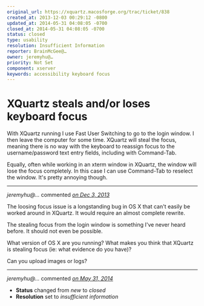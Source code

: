```yaml
---
original_url: https://xquartz.macosforge.org/trac/ticket/838
created_at: 2013-12-03 00:29:12 -0800
updated_at: 2014-05-31 04:08:05 -0700
closed_at: 2014-05-31 04:08:05 -0700
status: closed
type: usability
resolution: Insufficient Information
reporter: BrainMcGee@…
owner: jeremyhu@…
priority: Not Set
component: xserver
keywords: accessibility keyboard focus
---
```


XQuartz steals and/or loses keyboard focus
==========================================


With XQuartz running I use Fast User Switching to go to the login window. I then leave the computer for some time. XQuartz will steal the focus, meaning there is no way with the keyboard to reassign focus to the username/password text entry fields, including with Command-Tab.

Equally, often while working in an xterm window in XQuartz, the window will lose the focus completely. In this case I can use Command-Tab to reselect the window. It's pretty annoying though.



---

*jeremyhu@…* commented *[on Dec 3, 2013](https://xquartz.macosforge.org/trac/ticket/838#comment:1 "December 3, 2013 at 12:29 PM PST")*

The loosing focus issue is a longstanding bug in OS X that can't easily be worked around in XQuartz. It would require an almost complete rewrite.

The stealing focus from the login window is something I've never heard before. It should not even be possible.

What version of OS X are you running? What makes you think that XQuartz is stealing focus (ie: what evidence do you have)?

Can you upload images or logs?



---

*jeremyhu@…* commented *[on May 31, 2014](https://xquartz.macosforge.org/trac/ticket/838#comment:2 "May 31, 2014 at 4:08 AM PDT")*

-   **Status** changed from *new* to *closed*
-   **Resolution** set to *insufficient information*



